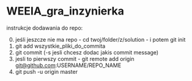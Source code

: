 # WEEIA_gra_inzynierka

instrukcje dodawania do repo:

0. jeśli jeszcze nie ma repo - cd twoj/folder/z/solution - i potem git init
1. git add wszystkie_pliki_do_commita
2. git commit (-s jesli chcesz dodac jakis commit message)
3. jesli to pierwszy commit - git remote add origin git@github.com:USERNAME/REPO_NAME
4. git push -u origin master
